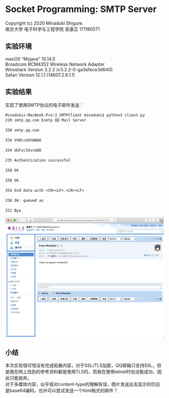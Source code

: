 # Socket Programming: SMTP Server

Copyright (c) 2020 Minaduki Shigure.  
南京大学 电子科学与工程学院 吴康正 171180571

## 实验环境

macOS “Mojave” 10.14.5  
Broadcom BCM4352 Wireless Network Adapter  
Wireshark Version 3.2.2 (v3.2.2-0-ga3efece3d640)  
Safari Version 12.1.1 (14607.2.6.1.1)

## 实验结果

实现了使用SMTP协议的电子邮件发送：
```
Minadukis-MacBook-Pro:3_SMTPClient minaduki$ python3 client.py 
220 smtp.qq.com Esmtp QQ Mail Server

250 smtp.qq.com

334 VXNlcm5hbWU6

334 UGFzc3dvcmQ6

235 Authentication successful

250 Ok

250 Ok

354 End data with <CR><LF>.<CR><LF>

250 Ok: queued as 

221 Bye

```

![Mail received](./pic/3-1.png)

## 小结

本次实验很可惜没有完成拓展内容，对于SSL/TLS加密，QQ邮箱只支持SSL，但是我在网上找到的参考资料都是使用TLS的，而我在使用telnet时也没能成功，因此只能放弃。  
对于多媒体内容，似乎我对content-type的理解有误，图片发送出去显示的仍旧是base64编码，也许可以尝试发送一个html格式的邮件？